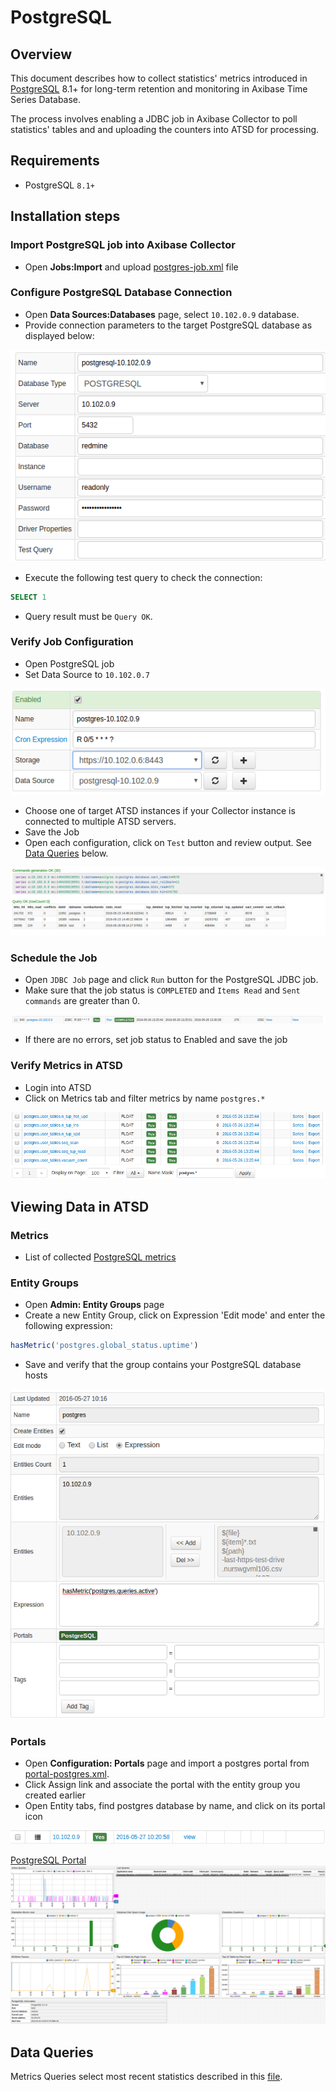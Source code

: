 # PostgreSQL

## Overview
This document describes how to collect statistics' metrics introduced in [PostgreSQL](http://www.mysql.com/) 8.1+ for long-term retention and monitoring in Axibase Time Series Database.

The process involves enabling a JDBC job in Axibase Collector to poll statistics' tables and and uploading the counters into ATSD for processing.

## Requirements

- PostgreSQL `8.1+`

## Installation steps


### Import PostgreSQL job into Axibase Collector

* Open **Jobs:Import** and upload [postgres-job.xml](postgres-server-job.xml) file

### Configure PostgreSQL Database Connection

* Open **Data Sources:Databases** page, select `10.102.0.9` database.
* Provide connection parameters to the target PostgreSQL database as displayed below:

![](images/postgres-datasource.png)

* Execute the following test query to check the connection:

```SQL
SELECT 1
```
* Query result must be `Query OK`.

### Verify Job Configuration

* Open PostgreSQL job
* Set Data Source to `10.102.0.7`

![](images/postgres-jdbc-job.png)

* Choose one of target ATSD instances if your Collector instance is connected to multiple ATSD servers.
* Save the Job
* Open each configuration, click on `Test` button and review output. See [Data Queries](#data-queries) below.

![](images/test_result.png)

### Schedule the Job

* Open `JDBC Job` page and click `Run` button for the PostgreSQL JDBC job.
* Make sure that the job status is `COMPLETED` and `Items Read` and `Sent commands` are greater than 0.

![](images/test_run.png)

* If there are no errors, set job status to Enabled and save the job

### Verify Metrics in ATSD

* Login into ATSD
* Click on Metrics tab and filter metrics by name `postgres.*`

![](images/postgres-metrics.png)

## Viewing Data in ATSD

### Metrics

* List of collected [PostgreSQL metrics](metric-list.md)

### Entity Groups

* Open **Admin: Entity Groups** page
* Create a new Entity Group, click on Expression 'Edit mode' and enter the following expression:

```javascript
hasMetric('postgres.global_status.uptime')
```

* Save and verify that the group contains your PostgreSQL database hosts

![](images/postgres-entity-group.png)

### Portals

* Open **Configuration: Portals** page and import a postgres portal from [portal-postgres.xml](portal-postgres.xml).
* Click Assign link and associate the portal with the entity group you created earlier
* Open Entity tabs, find postgres database by name, and click on its portal icon

![](images/postgres-portal-icon.png)

[PostgreSQL Portal](http://apps.axibase.com/chartlab/9a720f9e)
![](images/postgres-portal.png)


## Data Queries

Metrics Queries select most recent statistics described in this [file](data-queries.md).


